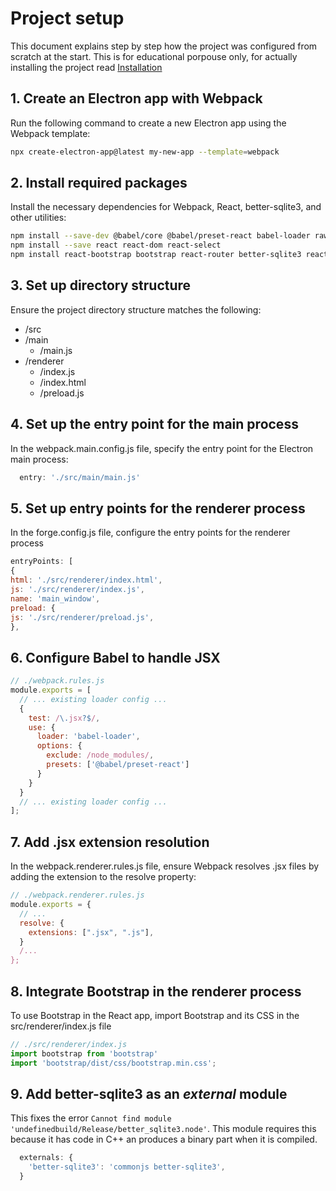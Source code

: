 # Project setup
This document explains step by step how the project was configured from scratch at the start. This is for educational porpouse only, for actually installing the project read [Installation](../readme.md#getting-started)

## 1. Create an Electron app with Webpack
Run the following command to create a new Electron app using the Webpack template:
```bash
npx create-electron-app@latest my-new-app --template=webpack
```
## 2. Install required packages
Install the necessary dependencies for Webpack, React, better-sqlite3, and other utilities:
```bash
npm install --save-dev @babel/core @babel/preset-react babel-loader raw-loader
npm install --save react react-dom react-select
npm install react-bootstrap bootstrap react-router better-sqlite3 react-hook-form @hookform/resolvers yup
```
## 3. Set up directory structure
Ensure the project directory structure matches the following:
- /src 
 - /main 
   - /main.js 
 - /renderer 
   - /index.js 
   - /index.html 
   - /preload.js

## 4. Set up the entry point for the main process
In the webpack.main.config.js file, specify the entry point for the Electron main process:
```javascript
  entry: './src/main/main.js'
```
## 5. Set up entry points for the renderer process
In the forge.config.js file, configure the entry points for the renderer process
```javascript
entryPoints: [
{
html: './src/renderer/index.html',
js: './src/renderer/index.js',
name: 'main_window',
preload: {
js: './src/renderer/preload.js',
},
```
## 6. Configure Babel to handle JSX
```javascript
// ./webpack.rules.js
module.exports = [
  // ... existing loader config ...
  {
    test: /\.jsx?$/,
    use: {
      loader: 'babel-loader',
      options: {
        exclude: /node_modules/,
        presets: ['@babel/preset-react']
      }
    }
  }
  // ... existing loader config ...
];
```
## 7. Add .jsx extension resolution
In the webpack.renderer.rules.js file, ensure Webpack resolves .jsx files by adding the extension to the resolve property:
```javascript
// ./webpack.renderer.rules.js
module.exports = {
  // ...
  resolve: {
    extensions: [".jsx", ".js"],
  }
  /...
};
```
## 8. Integrate Bootstrap in the renderer process
To use Bootstrap in the React app, import Bootstrap and its CSS in the src/renderer/index.js file
```javascript
// ./src/renderer/index.js
import bootstrap from 'bootstrap'
import 'bootstrap/dist/css/bootstrap.min.css';
```
## 9. Add better-sqlite3 as an *external* module
This fixes the error `Cannot find module 'undefinedbuild/Release/better_sqlite3.node'`. This module requires this because it has code in C++ an produces a binary part when it is compiled.
```javascript
  externals: {
    'better-sqlite3': 'commonjs better-sqlite3',
  }
```